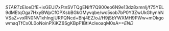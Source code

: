 $START$zEloeDfE+ixGEUI7xFtnSVTQgENiff7Q900eo6N9e13dz8xmnlj/f75YEL9dMEtqOga7HxyBWpCfOPXsbBGkGMyvqbe/wc5sob7bP0Y3ZwUkGhynhNVSaZ+vxRN0NV1xhIngjURPQNcd+Bhj4EZ/oJ/H9jSbYWXMH9PWw+mOkgowmaqTfCx0L0oNoinPXiKZ6SgKBpF1BtIAcIeoaqM0sA==$END$